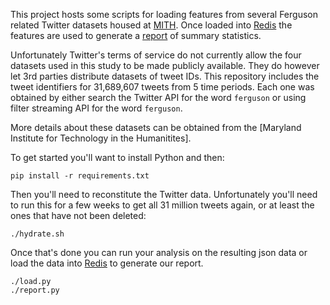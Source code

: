 This project hosts some scripts for loading features from several Ferguson 
related Twitter datasets housed at [MITH]. Once loaded into [Redis] the 
features are used to generate a [report] of summary statistics.

Unfortunately Twitter's terms of service do not currently allow the 
four datasets used in this study to be made publicly available. They do
however let 3rd parties distribute datasets of tweet IDs. This repository
includes the tweet identifiers for 31,689,607 tweets from 5 time periods.
Each one was obtained by either search the Twitter API for the word `ferguson`
or using filter streaming API for the word `ferguson`.

More details about these datasets can be obtained from the [Maryland Institute for Technology in the Humanitites].

To get started you'll want to install Python and then:

    pip install -r requirements.txt

Then you'll need to reconstitute the Twitter data. Unfortunately you'll need to
run this for a few weeks to get all 31 million tweets again, or at least the
ones that have not been deleted:

    ./hydrate.sh

Once that's done you can run your analysis on the resulting json data or load
the data into [Redis] to generate our report.

    ./load.py
    ./report.py

[MITH]: http://mith.umd.edu
[report]: https://github.com/edsu/ferguson-analysis/blob/master/report.md
[Redis]: http://redis.io
[Maryland Institute for Technology in the Humanities]: http://mith.umd.edu
